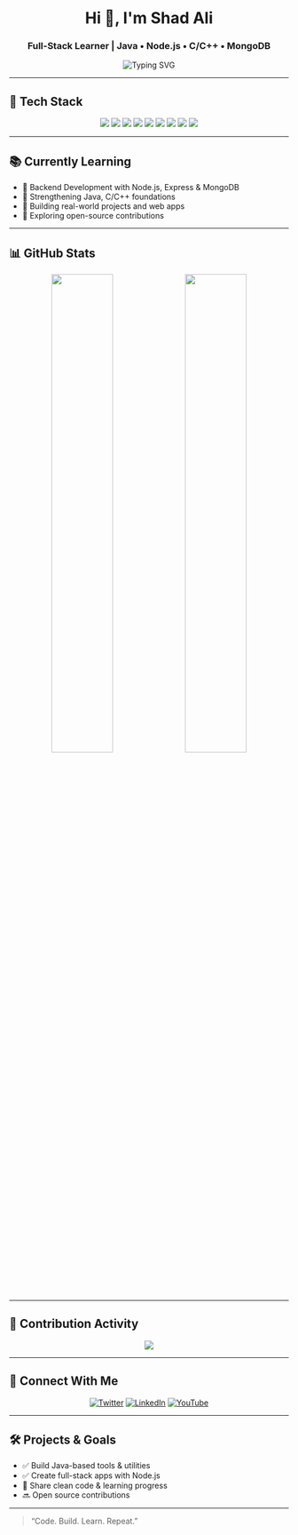 <!-- GitHub Profile README for Shad Ali -->

<h1 align="center">Hi 👋, I'm Shad Ali</h1>
<h3 align="center">Full-Stack Learner | Java • Node.js • C/C++ • MongoDB</h3>

<p align="center">
  <img src="https://readme-typing-svg.herokuapp.com?font=Fira+Code&weight=500&duration=3000&pause=1000&color=00F7FF&center=true&vCenter=true&width=435&lines=Code.+Build.+Learn.+Repeat.;Java+%7C+C%2B%2B+%7C+Node.js+%7C+MongoDB;Project-Based+Learning+%7C+Open+Source+Explorer" alt="Typing SVG" />
</p>

---

## 🚀 Tech Stack

<p align="center">
  <img src="https://img.shields.io/badge/Java-ED8B00?style=for-the-badge&logo=java&logoColor=white" />
  <img src="https://img.shields.io/badge/C-00599C?style=for-the-badge&logo=c&logoColor=white" />
  <img src="https://img.shields.io/badge/C%2B%2B-00599C?style=for-the-badge&logo=c%2B%2B&logoColor=white" />
  <img src="https://img.shields.io/badge/Node.js-339933?style=for-the-badge&logo=nodedotjs&logoColor=white" />
  <img src="https://img.shields.io/badge/Express.js-black?style=for-the-badge&logo=express&logoColor=white" />
  <img src="https://img.shields.io/badge/MongoDB-47A248?style=for-the-badge&logo=mongodb&logoColor=white" />
  <img src="https://img.shields.io/badge/HTML5-e34c26?style=for-the-badge&logo=html5&logoColor=white" />
  <img src="https://img.shields.io/badge/CSS3-264de4?style=for-the-badge&logo=css3&logoColor=white" />
  <img src="https://img.shields.io/badge/Git-F05032?style=for-the-badge&logo=git&logoColor=white" />
</p>

---

## 📚 Currently Learning

- 🔷 Backend Development with Node.js, Express & MongoDB  
- 🔷 Strengthening Java, C/C++ foundations  
- 🔷 Building real-world projects and web apps  
- 🔷 Exploring open-source contributions  

---

## 📊 GitHub Stats

<p align="center">
  <img src="https://github-readme-stats.vercel.app/api?username=shad-ali&show_icons=true&theme=radical&hide_border=true" width="47%" />
  <img src="https://github-readme-streak-stats.herokuapp.com?user=shad-ali&theme=radical&hide_border=true" width="47%" />
</p>

---

## 🧩 Contribution Activity

<p align="center">
  <img src="https://github-readme-activity-graph.cyclic.app/graph?username=shad-ali&theme=dracula&area=true&hide_border=true" />
</p>

---

## 🔗 Connect With Me

<p align="center">
  <a href="https://twitter.com/" target="_blank"><img alt="Twitter" src="https://img.shields.io/badge/Twitter-blue?style=for-the-badge&logo=twitter&logoColor=white"/></a>
  <a href="https://linkedin.com/" target="_blank"><img alt="LinkedIn" src="https://img.shields.io/badge/LinkedIn-blue?style=for-the-badge&logo=linkedin&logoColor=white"/></a>
  <a href="https://youtube.com/" target="_blank"><img alt="YouTube" src="https://img.shields.io/badge/YouTube-red?style=for-the-badge&logo=youtube&logoColor=white"/></a>
</p>

---

## 🛠 Projects & Goals

- ✅ Build Java-based tools & utilities  
- ✅ Create full-stack apps with Node.js  
- 🔄 Share clean code & learning progress  
- 🔜 Open source contributions  

---

> “Code. Build. Learn. Repeat.”

